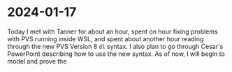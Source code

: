 # 2024-01-17

Today I met with Tanner for about an hour, spent on hour fixing problems with
PVS running inside WSL, and spent about another hour reading through the new PVS
Version 8 `dl` syntax. I also plan to go through Cesar's PowerPoint describing
how to use the new syntax. As of now, I will begin to model and prove the 
